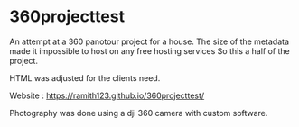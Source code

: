 # 360projecttest
An attempt at a 360 panotour project for a house. The size of the metadata made it impossible to host on any free hosting services
So this a half of the project. 

HTML was adjusted for the clients need.

Website : https://ramith123.github.io/360projecttest/


Photography was done using a dji 360 camera with custom software.
